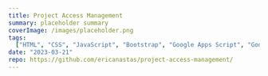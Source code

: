 ```yaml
---
title: Project Access Management
summary: placeholder summary
coverImage: /images/placeholder.png
tags:
  ["HTML", "CSS", "JavaScript", "Bootstrap", "Google Apps Script", "Google API"]
date: "2023-03-21"
repo: https://github.com/ericanastas/project-access-management/
---
```

